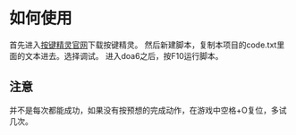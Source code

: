 # 如何使用
首先进入[按键精灵官网](http://www.anjian.com/)下载按键精灵。
然后新建脚本，复制本项目的code.txt里面的文本进去。选择调试。
进入doa6之后，按F10运行脚本。

## 注意
并不是每次都能成功，如果没有按预想的完成动作，在游戏中空格+O复位，多试几次。
